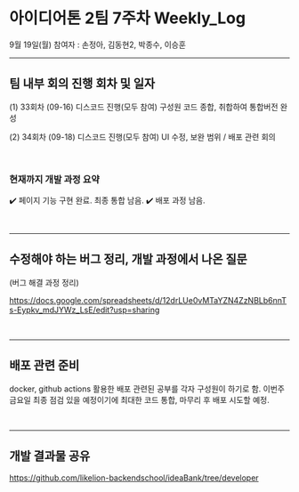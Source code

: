 # 아이디어톤 2팀 7주차 Weekly_Log
9월 19일(월) 참여자 : 손정아, 김동현2, 박종수, 이승훈
<br>
<hr>


## 팀 내부 회의 진행 회차 및 일자

(1) 33회차 (09-16) 디스코드 진행(모두 참여)
구성원 코드 종합, 취합하여 통합버전 완성

(2) 34회차 (09-18) 디스코드 진행(모두 참여)
UI 수정, 보완 범위 / 배포 관련 회의


<br>

### 현재까지 개발 과정 요약
✔️ 페이지 기능 구현 완료. 최종 통합 남음.
✔️ 배포 과정 남음.

<br>
<hr>

## 수정해야 하는 버그 정리, 개발 과정에서 나온 질문

(버그 해결 과정 정리)

https://docs.google.com/spreadsheets/d/12drLUe0vMTaYZN4ZzNBLb6nnTs-Eypkv_mdJYWz_LsE/edit?usp=sharing

<br>
<hr>

## 배포 관련 준비

docker, github actions 활용한 배포 관련된 공부를 각자 구성원이 하기로 함.
이번주 금요일 최종 점검 있을 예정이기에 최대한 코드 통합, 마무리 후 배포 시도할 예정.

<br>
<hr>

## 개발 결과물 공유
https://github.com/likelion-backendschool/ideaBank/tree/developer


